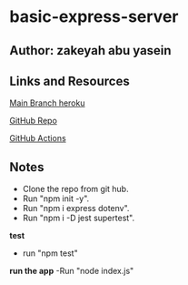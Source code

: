 # basic-express-server

## Author: zakeyah abu yasein

## Links and Resources


[Main Branch heroku](https://zakeyah-basic-express-server.herokuapp.com/)

[GitHub Repo](https://github.com/zakeyah/basic-express-server)

[GitHub Actions](https://github.com/zakeyah/basic-express-server/actions)


## Notes

- Clone the repo from git hub.
- Run "npm init -y".
- Run "npm i express dotenv".
- Run "npm i -D jest supertest".

**test**
- run "npm test"

**run the app**
-Run "node index.js"